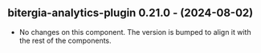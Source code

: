   ## bitergia-analytics-plugin 0.21.0 - (2024-08-02)
  
  * No changes on this component. The version is bumped to align it
    with the rest of the components.
